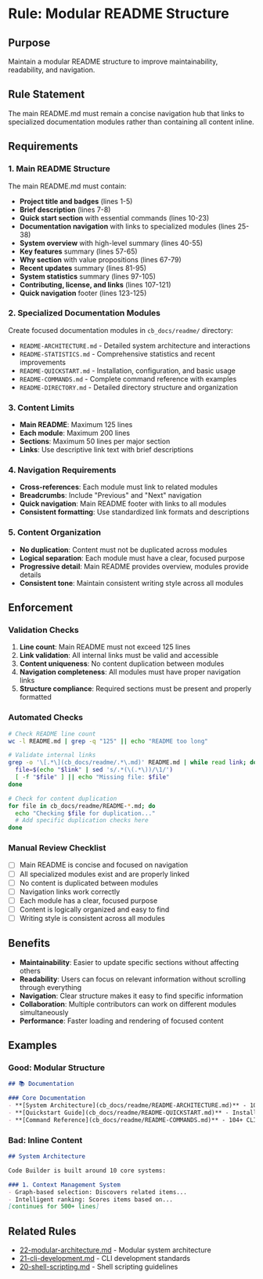# Rule: Modular README Structure

## Purpose
Maintain a modular README structure to improve maintainability, readability, and navigation.

## Rule Statement
The main README.md must remain a concise navigation hub that links to specialized documentation modules rather than containing all content inline.

## Requirements

### 1. Main README Structure
The main README.md must contain:
- **Project title and badges** (lines 1-5)
- **Brief description** (lines 7-8)
- **Quick start section** with essential commands (lines 10-23)
- **Documentation navigation** with links to specialized modules (lines 25-38)
- **System overview** with high-level summary (lines 40-55)
- **Key features** summary (lines 57-65)
- **Why section** with value propositions (lines 67-79)
- **Recent updates** summary (lines 81-95)
- **System statistics** summary (lines 97-105)
- **Contributing, license, and links** (lines 107-121)
- **Quick navigation** footer (lines 123-125)

### 2. Specialized Documentation Modules
Create focused documentation modules in `cb_docs/readme/` directory:
- `README-ARCHITECTURE.md` - Detailed system architecture and interactions
- `README-STATISTICS.md` - Comprehensive statistics and recent improvements
- `README-QUICKSTART.md` - Installation, configuration, and basic usage
- `README-COMMANDS.md` - Complete command reference with examples
- `README-DIRECTORY.md` - Detailed directory structure and organization

### 3. Content Limits
- **Main README**: Maximum 125 lines
- **Each module**: Maximum 200 lines
- **Sections**: Maximum 50 lines per major section
- **Links**: Use descriptive link text with brief descriptions

### 4. Navigation Requirements
- **Cross-references**: Each module must link to related modules
- **Breadcrumbs**: Include "Previous" and "Next" navigation
- **Quick navigation**: Main README footer with links to all modules
- **Consistent formatting**: Use standardized link formats and descriptions

### 5. Content Organization
- **No duplication**: Content must not be duplicated across modules
- **Logical separation**: Each module must have a clear, focused purpose
- **Progressive detail**: Main README provides overview, modules provide details
- **Consistent tone**: Maintain consistent writing style across all modules

## Enforcement

### Validation Checks
1. **Line count**: Main README must not exceed 125 lines
2. **Link validation**: All internal links must be valid and accessible
3. **Content uniqueness**: No content duplication between modules
4. **Navigation completeness**: All modules must have proper navigation links
5. **Structure compliance**: Required sections must be present and properly formatted

### Automated Checks
```bash
# Check README line count
wc -l README.md | grep -q "125" || echo "README too long"

# Validate internal links
grep -o '\[.*\](cb_docs/readme/.*\.md)' README.md | while read link; do
  file=$(echo "$link" | sed 's/.*(\(.*\))/\1/')
  [ -f "$file" ] || echo "Missing file: $file"
done

# Check for content duplication
for file in cb_docs/readme/README-*.md; do
  echo "Checking $file for duplication..."
  # Add specific duplication checks here
done
```

### Manual Review Checklist
- [ ] Main README is concise and focused on navigation
- [ ] All specialized modules exist and are properly linked
- [ ] No content is duplicated between modules
- [ ] Navigation links work correctly
- [ ] Each module has a clear, focused purpose
- [ ] Content is logically organized and easy to find
- [ ] Writing style is consistent across all modules

## Benefits
- **Maintainability**: Easier to update specific sections without affecting others
- **Readability**: Users can focus on relevant information without scrolling through everything
- **Navigation**: Clear structure makes it easy to find specific information
- **Collaboration**: Multiple contributors can work on different modules simultaneously
- **Performance**: Faster loading and rendering of focused content

## Examples

### Good: Modular Structure
```markdown
## 📚 Documentation

### Core Documentation
- **[System Architecture](cb_docs/readme/README-ARCHITECTURE.md)** - 10 core systems and their interactions
- **[Quickstart Guide](cb_docs/readme/README-QUICKSTART.md)** - Installation and basic usage
- **[Command Reference](cb_docs/readme/README-COMMANDS.md)** - 104+ CLI commands organized by module
```

### Bad: Inline Content
```markdown
## System Architecture

Code Builder is built around 10 core systems:

### 1. Context Management System
- Graph-based selection: Discovers related items...
- Intelligent ranking: Scores items based on...
[continues for 500+ lines]
```

## Related Rules
- [22-modular-architecture.md](22-modular-architecture.md) - Modular system architecture
- [21-cli-development.md](21-cli-development.md) - CLI development standards
- [20-shell-scripting.md](20-shell-scripting.md) - Shell scripting guidelines
